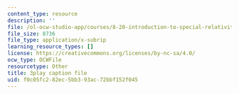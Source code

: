 ```yaml
---
content_type: resource
description: ''
file: /ol-ocw-studio-app/courses/8-20-introduction-to-special-relativity-january-iap-2021/f0c05fc282ec5bb393ac72bbf152f045_2jHK2MxGoio.vtt
file_size: 8736
file_type: application/x-subrip
learning_resource_types: []
license: https://creativecommons.org/licenses/by-nc-sa/4.0/
ocw_type: OCWFile
resourcetype: Other
title: 3play caption file
uid: f0c05fc2-82ec-5bb3-93ac-72bbf152f045
---
```

